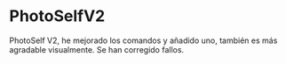 # PhotoSelfV2
PhotoSelf V2, he mejorado los comandos y añadido uno, también es más agradable visualmente. Se han corregido fallos.
